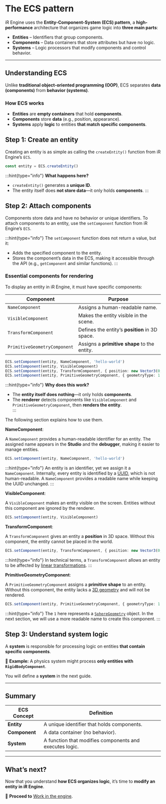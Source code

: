 # The ECS pattern

iR Engine uses the **Entity-Component-System (ECS) pattern**, a **high-performance** architecture that organizes game logic into **three main parts**:

- **Entities** – Identifiers that group components.  
- **Components** – Data containers that store attributes but have no logic.  
- **Systems** – Logic processors that modify components and control behavior.

---

## Understanding ECS

Unlike **traditional object-oriented programming (OOP)**, ECS separates **data (components)** from **behavior (systems)**.

### **How ECS works**

- **Entities** are **empty containers** that hold **components**.  
- **Components** store **data** (e.g., position, appearance).  
- **Systems** apply **logic** to entities **that match specific components**.  

## Step 1: Create an entity

Creating an entity is as simple as calling the `createEntity()` function from iR Engine’s `ECS`.

```typescript
const entity = ECS.createEntity()
```

:::hint{type="info"}
**What happens here?**

- `createEntity()` generates a **unique ID**.  
- The entity itself does **not store data**—it only holds **components**. 
:::

## Step 2: Attach components

Components store data and have no behavior or unique identifiers.
To attach components to an entity, use the `setComponent` function from iR Engine’s `ECS`.

:::hint{type="info"}
The `setComponent` function does not return a value, but it:

- Adds the specified component to the entity.
- Stores the component’s data in the ECS, making it accessible through the API (e.g., `getComponent` and similar functions).
:::

### Essential components for rendering

To display an entity in iR Engine, it must have specific components:

| Component | Purpose |
|--------------|------------|
| `NameComponent` | Assigns a human-readable name. |
| `VisibleComponent` | Makes the entity visible in the scene. |
| `TransformComponent` | Defines the entity’s **position** in 3D space. |
| `PrimitiveGeometryComponent` | Assigns a **primitive shape** to the entity. |

```typescript
ECS.setComponent(entity, NameComponent, 'hello-world')
ECS.setComponent(entity, VisibleComponent)
ECS.setComponent(entity, TransformComponent, { position: new Vector3(0, 1, 0) })
ECS.setComponent(entity, PrimitiveGeometryComponent, { geometryType: 1 })
```

:::hint{type="info"}
**Why does this work?**  

- The **entity itself does nothing**—it only holds **components**.  
- The **renderer** detects components like `VisibleComponent` and `PrimitiveGeometryComponent`, then **renders the entity**.  
:::

The following section explains how to use them.

**NameComponent**:

A `NameComponent` provides a human-readable identifier for an entity.
The assigned name appears in the **Studio** and the **debugger**, making it easier to manage entities.

```typescript
ECS.setComponent(entity, NameComponent, 'hello-world')
```

:::hint{type="info"}
An entity is an identifier, yet we assign it a `NameComponent`.
Internally, every entity is identified by a [UUID](https://en.wikipedia.org/wiki/Universally_unique_identifier), which is not human-readable.
A `NameComponent` provides a readable name while keeping the UUID unchanged.
:::

**VisibleComponent**:

A `VisibleComponent` makes an entity visible on the screen. Entities without this component are ignored by the renderer.

```typescript
ECS.setComponent(entity, VisibleComponent)
```

**TransformComponent**:

A `TransformComponent` gives an entity a **position** in 3D space. Without this component, the entity cannot be placed in the world.

```typescript
ECS.setComponent(entity, TransformComponent, { position: new Vector3(0, 1, 0) })
```

:::hint{type="info"}
In technical terms, a `TransformComponent` allows an entity to be affected by [linear transformations](https://en.wikipedia.org/wiki/Linear_transformation).
:::

**PrimitiveGeometryComponent**:

A `PrimitiveGeometryComponent` assigns a **primitive shape** to an entity. Without this component, the entity lacks a [3D geometry](https://en.wikipedia.org/wiki/Polygon_mesh) and will not be rendered.

```typescript
ECS.setComponent(entity, PrimitiveGeometryComponent, { geometryType: 1 })
```

:::hint{type="info"}
The `1` here represents a [`SphereGeometry`](https://github.com/ir-engine/ir-engine/blob/dev/packages/engine/src/scene/constants/GeometryTypeEnum.ts#L28) object.
In the next section, we will use a more readable name to create this component.
:::

## Step 3: Understand system logic

A **system** is responsible for processing logic on entities **that contain specific components**.

🚀 **Example:** A physics system might process **only entities with `RigidBodyComponent`**.  

You will define a **system** in the next guide.

---

## Summary

| **ECS Concept** | **Definition** |
|----------------|---------------|
| **Entity** | A unique identifier that holds components. |
| **Component** | A data container (no behavior). |
| **System** | A function that modifies components and executes logic. |

---

## What’s next?

Now that you understand **how ECS organizes logic**, it’s time to **modify an entity in iR Engine**.

📌 **Proceed to** [Work in the engine](./03_work_in_engine.md).
